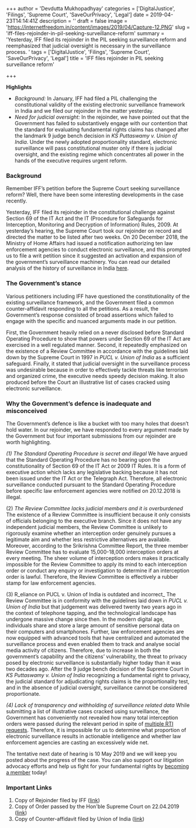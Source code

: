 +++
author = 'Devdutta Mukhopadhyay'
categories = ['DigitalJustice', 'Filings', 'Supreme Court', 'SaveOurPrivacy', 'Legal']
date = 2019-04-23T14:14:41Z
description = ''
draft = false
image = 'https://internetfreedom.in/content/images/2019/04/Capture-12.PNG'
slug = 'iff-files-rejoinder-in-pil-seeking-surveillance-reform'
summary = 'Yesterday, IFF filed its rejoinder in the PIL seeking surveillance reform and reemphasized that judicial oversight is necessary in the surveillance process. '
tags = ['DigitalJustice', 'Filings', 'Supreme Court', 'SaveOurPrivacy', 'Legal']
title = 'IFF files rejoinder in PIL seeking surveillance reform'

+++


**Highlights**

* *Background:* In January, IFF had filed a PIL challenging the constitutional validity of the existing electronic surveillance framework in India and we filed our rejoinder in the matter yesterday.
* *Need for judicial oversight:* In the rejoinder, we have pointed out that the Government has failed to substantively engage with our contention that the standard for evaluating fundamental rights claims has changed after the landmark 9 judge bench decision in *KS Puttaswamy v. Union of India*. Under the newly adopted proportionality standard, electronic surveillance will pass constitutional muster only if there is judicial oversight, and the existing regime which concentrates all power in the hands of the executive requires urgent reform.



### Background



Remember IFF’s petition before the Supreme Court seeking surveillance reform? Well, there have been some interesting developments in the case recently.

Yesterday, IFF filed its rejoinder in the constitutional challenge against Section 69 of the IT Act and the IT (Procedure for Safeguards for Interception, Monitoring and Decryption of Information) Rules, 2009. At yesterday’s hearing, the Supreme Court took our rejoinder on record and directed the matter to be listed after two weeks. On 20 December 2018, the Ministry of Home Affairs had issued a notification authorizing ten law enforcement agencies to conduct electronic surveillance, and this prompted us to file a writ petition since it suggested an activation and expansion of the government’s surveillance machinery. You can read our detailed analysis of the history of surveillance in India [here](https://internetfreedom.in/the-ministry-of-home-affairs-delegates-snooping-decryption-hacking-powers-abrogates-responsibility-and-undermine-privacy/).

### The Government’s stance

Various petitioners including IFF have questioned the constitutionality of the existing surveillance framework, and the Government filed a common counter-affidavit responding to all the petitions. As a result, the Government’s response consisted of broad assertions which failed to engage with the specific and nuanced arguments made in our petition.

First, the Government heavily relied on a never disclosed before Standard Operating Procedure to show that powers under Section 69 of the IT Act are exercised in a well regulated manner. Second, it repeatedly emphasized on the existence of a Review Committee in accordance with the guidelines laid down by the Supreme Court in 1997 in _PUCL v. Union of India_ as a sufficient safeguard. Finally, it stated that judicial oversight in the surveillance process was undesirable because in order to effectively tackle threats like terrorism and organized crime, the executive needs speedy decision making. It also produced before the Court an illustrative list of cases cracked using electronic surveillance.



### Why the Government’s defence is inadequate and misconceived

The Government’s defence is like a bucket with too many holes that doesn’t hold water. In our rejoinder, we have responded to every argument made by the Government but four important submissions from our rejoinder are worth highlighting.

_(1) The Standard Operating Procedure is secret and illegal_  We have argued that the Standard Operating Procedure has no bearing upon 		the constitutionality of Section 69 of the IT Act or 2009 IT Rules. It is a form of 		executive action which lacks any legislative backing because it has not been 		issued under the IT Act or the Telegraph Act. Therefore, all electronic surveillance conducted pursuant to the Standard Operating Procedure before specific law enforcement agencies were notified on 20.12.2018 is illegal. 

(2) _The Review Committee lacks judicial members and it is overburdened_  The existence of a Review Committee is insufficient because it only consists of officials belonging to the executive branch. Since it does not have any independent judicial members, the Review Committee is unlikely to rigorously examine whether an interception order genuinely pursues a legitimate aim and whether less restrictive alternatives are available. Moreover, according to the Srikrishna Committee Report, the three member Review Committee has to evaluate 15,000-18,000 interception orders at every meeting. The sheer volume of interception orders makes it practically impossible for the Review Committee to apply its mind to each interception order or conduct any enquiry or investigation to determine if an interception order is lawful. Therefore, the Review Committee is effectively a rubber stamp for law enforcement agencies.



(3) R_eliance on PUCL v. Union of India is outdated and incorrect_  The Review Committee is in conformity with the guidelines laid down in _PUCL v. Union of India_ but that judgement was delivered twenty two years ago in the context of telephone tapping, and the technological landscape has undergone massive change since then. In the modern digital age, individuals share and store a large amount of sensitive personal data on their computers and smartphones. Further, law enforcement agencies are now equipped with advanced tools that have centralized and automated the surveillance process and even enabled  them to track and analyse social media activity of citizens. Therefore, due to increase in both the government’s capability and the citizens’ vulnerability, the threat to privacy posed by electronic surveillance is substantially higher today than it was two decades ago. After the 9 judge bench decision of the Supreme Court in _KS Puttaswamy v. Union of India_ recognizing a fundamental right to privacy, the judicial standard for adjudicating rights claims is the proportionality test, and in the absence of judicial oversight, surveillance cannot be considered proportionate.

_(4) Lack of transparency and withholding of surveillance related data_  While submitting a list of illustrative cases cracked using surveillance, the Government has conveniently not revealed how many total interception orders were passed during the relevant period in spite of [multiple RTI requests](https://internetfreedom.in/top-secret-government-refuses-to-reveal-total-number-of-snooping-requests/). Therefore, it is impossible for us to determine what proportion of electronic surveillance results in actionable intelligence and whether law enforcement agencies are casting an excessively wide net.

The tentative next date of hearing is 10 May 2019 and we will keep you posted about the progress of the case. You can also support our litigation advocacy efforts and help us fight for your fundamental rights by [becoming a member](https://internetfreedom.in/donate/) today!

### Important Links

1. Copy of Rejoinder filed by IFF ([link](https://drive.google.com/file/d/14fR0Leec8ujP-TDlQD4DAkMILCn0UPaH/view?usp=sharing))
2. Copy of Order passed by the Hon'ble Supreme Court on 22.04.2019 ([link](https://drive.google.com/file/d/17KImjcBS9UJs1k2W1PITZvqyvT1VPx4f/view?usp=sharing))
3. Copy of Counter-affidavit filed by Union of India ([link](https://drive.google.com/file/d/1lvigReB8-SBWOb3IKVj9ngsj2NPahAI_/view?usp=sharing))



